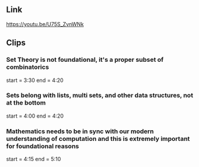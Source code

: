 ## Link
https://youtu.be/U75S_ZvnWNk

## Clips

### Set Theory is not foundational, it's a proper subset of combinatorics
start = 3:30
end = 4:20

### Sets belong with lists, multi sets, and other data structures, not at the bottom
start = 4:00
end = 4:20

### Mathematics needs to be in sync with our modern understanding of computation and this is extremely important for foundational reasons
start = 4:15
end = 5:10





